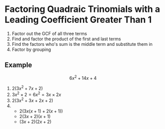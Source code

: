 # Factoring Quadraic Trinomials with a Leading Coefficient Greater Than $1$
1. Factor out the GCF of all three terms
2. Find and factor the product of the first and last terms
3. Find the factors who's sum is the middle term and substitute them in
4. Factor by grouping

## Example
$$
	6x^2 + 14x + 4
$$

1. $2(3x^2 + 7x + 2)$
2. $3x^2 \times 2 = 6x^2 = 3x \times 2x$
3. $2(3x^2+3x+2x+2)$
4. 
	- $2(3x(x+1)+2(x+1))$
	- $2(3x+2)(x+1)$
	- $(3x+2)(2x+2)$